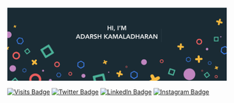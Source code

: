 [![Adarsh Kamaladharan](./assets/banner.png)](https://www.linkedin.com/in/adarshkamaladharan/)

[![Visits Badge](https://gpvc.arturio.dev/adarshkamaladharan)](https://github.com/adarshkamaladharan)
[![Twitter Badge](https://img.shields.io/badge/Twitter-Profile-informational?style=flat&logo=twitter&logoColor=white&color=1CA2F1)](https://twitter.com/adarshk90)
[![LinkedIn Badge](https://img.shields.io/badge/LinkedIn-Profile-informational?style=flat&logo=linkedin&logoColor=white&color=0D76A8)](https://www.linkedin.com/in/adarshkamaladharan/)
[![Instagram Badge](https://img.shields.io/badge/Instagram-Profile-informational?style=flat&logo=instagram&logoColor=white&color=F56040)](https://www.instagram.com/adarsh_kamaladharan/)


